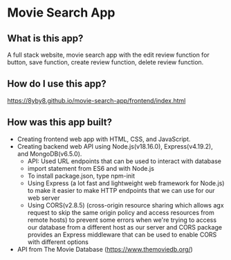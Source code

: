 ﻿# Movie Search App

## What is this app?
A full stack website, movie search app with the edit review function for button, save function, create review function, delete review function. 

## How do I use this app?
https://8yby8.github.io/movie-search-app/frontend/index.html

## How was this app built?
- Creating frontend web app with HTML, CSS, and JavaScript. 
- Creating backend web API using Node.js(v18.16.0), Express(v4.19.2), and MongoDB(v6.5.0).
  - API: Used URL endpoints that can be used to interact with database
  - import statement from ES6 and with Node.js
  - To install package.json, type npm-init
  - Using Express (a lot fast and lightweight web framework for Node.js) to make it easier to make HTTP endpoints that we can use for our web server
  - Using CORS(v2.8.5) (cross-origin resource sharing which allows agx request to skip the same origin policy and access resources from remote hosts) to prevent some errors when we're trying to access our database from a different host as our server and CORS package provides an Express middleware that can be used to enable CORS with different options 
- API from The Movie Database (https://www.themoviedb.org/)
